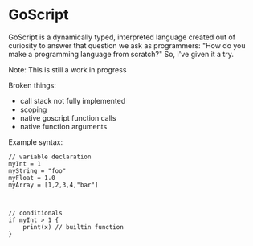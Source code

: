 # GoScript


GoScript is a dynamically typed, interpreted language created out of curiosity to answer that question we ask as programmers: "How do you make a programming language from scratch?" So, I've given it a try.

Note: This is still a work in progress 

Broken things:
- call stack not fully implemented
- scoping 
- native goscript function calls
- native function arguments 


Example syntax:
```
// variable declaration
myInt = 1
myString = "foo"
myFloat = 1.0
myArray = [1,2,3,4,"bar"]



// conditionals
if myInt > 1 {
    print(x) // builtin function 
}
```

